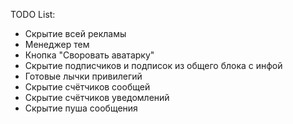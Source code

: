 TODO List:
- Скрытие всей рекламы
- Менеджер тем
- Кнопка "Своровать аватарку"
- Скрытие подписчиков и подписок из общего блока с инфой
- Готовые лычки привилегий
- Скрытие счётчиков сообщей
- Скрытие счётчиков уведомлений
- Скрытие пуша сообщения